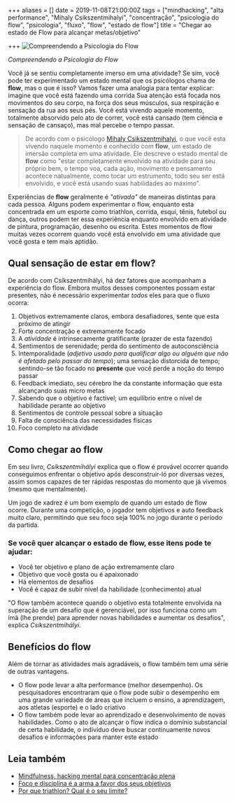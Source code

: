 +++
aliases = []
date = 2019-11-08T21:00:00Z
tags = ["mindhacking", "alta performance", "Mihaly Csikszentmihalyi", "concentração", "psicologia do flow", "psicologia", "fluxo", "flow", "estado de flow"]
title = "Chegar ao estado de Flow para alcançar metas/objetivo"

+++
![Compreendendo a Psicologia do Flow](/blog/guitar-girl-flow-beach-1080x675-2019-11-08.jpg "Compreendendo a Psicologia do Flow")

_Compreendendo a Psicologia do Flow_

Você já se sentiu completamente imerso em uma atividade? Se sim, você pode ter experimentado um estado mental que os psicólogos chama de **flow**, mas o que é isso? Vamos fazer uma analogia para tentar explicar: imagine que você está fazendo uma corrida Sua atenção está focada nos movimentos do seu corpo, na força dos seus músculos, sua respiração e sensação da rua aos seus pés. Você está vivendo aquele momento, totalmente absorvido pelo ato de correr, você está cansado (tem ciência e sensação de cansaço), mas mal percebe o tempo passar.

> De acordo com o psicólogo [Mihaly Csikszentmihalyi](https://en.wikipedia.org/wiki/Mihaly_Csikszentmihalyi), o que você esta vivendo naquele momento é conhecido com **flow**, um estado de imersão completa em uma atividade. Ele descreve o estado mental de **flow** como "estar completamente envolvido na atividade para seu próprio bem, o tempo voa, cada ação, movimento e pensamento acontece natualmente, como tocar um estrumento, todo seu ser está envolvido, e você está usando suas habilidades ao máximo".

Experiências de **flow** geralmente é _"ativada"_ de maneiras distintas para cada pessoa. Alguns podem experimentar o flow, enquanto esta concentrada em um esporte como triathlon, corrida, esqui, tênis, futebol ou dança, outros podem ter essa experiência enquanto envolvido em atividade de pintura, programação, desenho ou escrita. Estes momentos de flow muitas vezes ocorrem quando você está envolvido em uma atividade que você gosta e tem mais aptidão.

## Qual sensação de estar em flow?

De acordo com Csíkszentmihályi, há dez fatores que acompanham a experiência do flow. Embora muitos desses componentes possam estar presentes, não é necessário experimentar _todos_ eles para que o fluxo ocorra:

 1. Objetivos extremamente claros, embora desafiadores, sente que esta próximo de atingir
 2. Forte concentração e extremamente focado
 3. A _atividade_ é intrinsecamente gratificante (prazer de esta fazendo)
 4. Sentimentos de serenidade; perda do sentimento de autoconsciência
 5. Intemporalidade (_adjetivo usado para qualificar algo ou alguém que não é afetado pelo passar do tempo_); uma sensação distorcida de tempo; sentindo-se tão focado no **presente** que você perde a noção do tempo passar
 6. Feedback imediato, seu cérebro lhe da constante informação que esta alcançando suas micro metas
 7. Sabendo que o objetivo é factível; um equilíbrio entre o nível de habilidade perante ao objetivo
 8. Sentimentos de controle pessoal sobre a situação
 9. Falta de consciência das necessidades físicas
10. Foco completo na atividade

## Como chegar ao flow

Em seu livro, _Csíkszentmihályi_ explica que o flow é provável ocorrer quando conseguimos enfrentar o objetivo após desconstruir-ló por diversas vezes, assim somos capazes de ter rápidas respostas do momento que já vivemos (mesmo que mentalmente).

Um jogo de xadrez é um bom exemplo de quando um estado de flow ocorre. Durante uma competição, o jogador tem objetivos e auto feedback muito claro, permitindo que seu foco seja 100% no jogo durante o período da partida.

### Se você quer alcançar o estado de flow, esse itens pode te ajudar:

* Você ter objetivo e plano de ação extremamente claro
* Objetivo que você gosta ou é apaixonado
* Há elementos de desafios
* Você é capaz de subir nível da habilidade (conhecimento) atual

"O flow também acontece quando o objetivo esta totalmente envolvida na superação de um desafio que é gerenciável, por isso funciona como um ímã (lhe prende) para aprender novas habilidades e aumentar os desafios", explica _Csíkszentmihályi_.

## Benefícios do flow

Além de tornar as atividades mais agradáveis, o flow também tem uma série de outras vantagens.

* O flow pode levar a alta performance (melhor desempenho). Os pesquisadores encontraram que o flow pode subir o desempenho em uma grande variedade de áreas que incluem o ensino, a aprendizagem, aos atletas (esporte) e o lado criativo
* O flow também pode levar ao aprendizado e desenvolvimento de novas habilidades. Como o ato de alcançar o flow indica o domínio substancial de certa habilidade, o indivíduo deve buscar continuamente novos desafios e informações para manter este estado

## Leia também

* [Mindfulness, hacking mental para concentração plena](https://avelino.run/lifestyle/mindfulness-hacking-mental-para-concentra%C3%A7%C3%A3o-plena/ "Mindfulness, hacking mental para concentração plena")
* [Foco e disciplina é a arma a favor dos seus objetivos](https://avelino.run/lifestyle/foco-e-disciplina-%C3%A9-a-arma-a-favor-dos-seus-objetivos/ "Foco e disciplina é a arma a favor dos seus objetivos")
* [Por que triathlon? Qual é o seu limite?](https://avelino.run/lifestyle/2019-06-21-por-que-triathlon/ "Por que triathlon? Qual é o seu limite?")